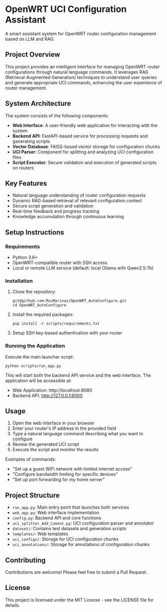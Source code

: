 # OpenWRT UCI Configuration Assistant

A smart assistant system for OpenWRT router configuration management based on LLM and RAG.

## Project Overview

This project provides an intelligent interface for managing OpenWRT router configurations through natural language commands. It leverages RAG (Retrieval-Augmented Generation) techniques to understand user queries and generate appropriate UCI commands, enhancing the user experience of router management.

## System Architecture

The system consists of the following components:

- **Web Interface**: A user-friendly web application for interacting with the system
- **Backend API**: FastAPI-based service for processing requests and generating scripts
- **Vector Database**: FAISS-based vector storage for configuration chunks
- **UCI Parser**: Component for splitting and analyzing UCI configuration files
- **Script Executor**: Secure validation and execution of generated scripts on routers

## Key Features

- Natural language understanding of router configuration requests
- Dynamic RAG-based retrieval of relevant configuration context
- Secure script generation and validation
- Real-time feedback and progress tracking
- Knowledge accumulation through continuous learning

## Setup Instructions

### Requirements

- Python 3.8+
- OpenWRT-compatible router with SSH access
- Local or remote LLM service (default: local Ollama with Qwen2.5:7b)

### Installation

1. Clone the repository:
   ```
   git@github.com:RosMarinas/OpenWRT_AutoConfigure.git
   cd OpenWRT_AutoConfigure
   ```

2. Install the required packages:
   ```
   pip install -r scripts/requirements.txt
   ```

3. Setup SSH key-based authentication with your router
   

### Running the Application

Execute the main launcher script:

```
python scripts/run_app.py
```

This will start both the backend API service and the web interface. The application will be accessible at:
- Web Application: http://localhost:8080
- Backend API: http://127.0.0.1:8000

## Usage

1. Open the web interface in your browser
2. Enter your router's IP address in the provided field
3. Type a natural language command describing what you want to configure
4. Review the generated UCI script
5. Execute the script and monitor the results

Examples of commands:
- "Set up a guest WiFi network with limited internet access"
- "Configure bandwidth limiting for specific devices"
- "Set up port forwarding for my home server"

## Project Structure

- `run_app.py`: Main entry point that launches both services
- `web_app.py`: Web interface implementation
- `config.py`: Backend API and core functions
- `uci_splitter_Add_Coment.py`: UCI configuration parser and annotator
- `dataset/`: Contains test datasets and generation scripts
- `templates/`: Web templates
- `uci_configs/`: Storage for UCI configuration chunks
- `uci_annotations/`: Storage for annotations of configuration chunks

## Contributing

Contributions are welcome! Please feel free to submit a Pull Request.

## License

This project is licensed under the MIT License - see the LICENSE file for details.
